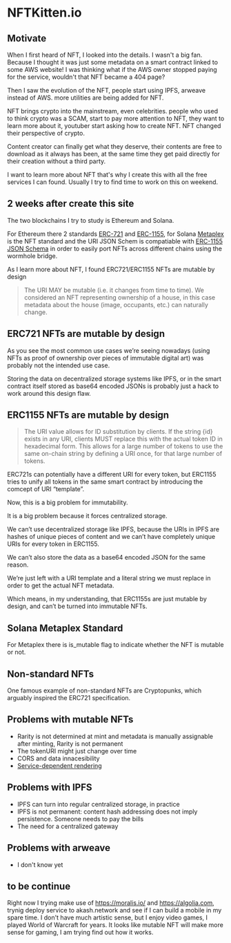 # NFTKitten.io

## Motivate

When I first heard of NFT, I looked into the details. I wasn't a big fan. Because I thought it was just some metadata on a smart contract linked to some AWS website! I was thinking what if the AWS owner stopped paying for the service, wouldn't that NFT became a 404 page?

Then I saw the evolution of the NFT, people start using IPFS, arweave instead of AWS. more utilities are being added for NFT.

NFT brings crypto into the mainstream, even celebrities. people who used to think crypto was a SCAM, start to pay more attention to NFT, they want to learn more about it, youtuber start asking how to create NFT. NFT changed their perspective of crypto.

Content creator can finally get what they deserve, their contents are free to download as it always has been, at the same time they get paid directly for their creation without a third party.

I want to learn more about NFT that's why I create this with all the free services I can found. Usually I try to find time to work on this on weekend.

## 2 weeks after create this site

The two blockchains I try to study is Ethereum and Solana.

For Ethereum there 2 standards [ERC-721](https://eips.ethereum.org/EIPS/eip-721) and [ERC-1155](https://eips.ethereum.org/EIPS/eip-1155), for Solana [Metaplex](https://docs.metaplex.com/) is the NFT standard and the URI JSON Schem is compatiable with [ERC-1155 JSON Schema](https://github.com/ethereum/EIPs/blob/master/EIPS/eip-1155.md#erc-1155-metadata-uri-json-schema) in order to easily port NFTs across different chains using the wormhole bridge.

As I learn more about NFT, I found ERC721/ERC1155 NFTs are mutable by design

> The URI MAY be mutable (i.e. it changes from time to time). We considered an NFT representing ownership of a house, in this case metadata about the house (image, occupants, etc.) can naturally change.

## ERC721 NFTs are mutable by design

As you see the most common use cases we’re seeing nowadays (using NFTs as proof of ownership over pieces of immutable digital art) was probably not the intended use case.

Storing the data on decentralized storage systems like IPFS, or in the smart contract itself stored as base64 encoded JSONs is probably just a hack to work around this design flaw.

## ERC1155 NFTs are mutable by design

> The URI value allows for ID substitution by clients. If the string {id} exists in any URI, clients MUST replace this with the actual token ID in hexadecimal form. This allows for a large number of tokens to use the same on-chain string by defining a URI once, for that large number of tokens.

ERC721s can potentially have a different URI for every token, but ERC1155 tries to unify all tokens in the same smart contract by introducing the comcept of URI “template”.

Now, this is a big problem for immutability.

It is a big problem because it forces centralized storage.

We can’t use decentralized storage like IPFS, because the URIs in IPFS are hashes of unique pieces of content and we can’t have completely unique URIs for every token in ERC1155.

We can’t also store the data as a base64 encoded JSON for the same reason.

We’re just left with a URI template and a literal string we must replace in order to get the actual NFT metadata.

Which means, in my understanding, that ERC1155s are just mutable by design, and can’t be turned into immutable NFTs.

## Solana Metaplex Standard

For Metaplex there is is_mutable flag to indicate whether the NFT is mutable or not.

## Non-standard NFTs

One famous example of non-standard NFTs are Cryptopunks, which arguably inspired the ERC721 specification.

## Problems with mutable NFTs

- Rarity is not determined at mint and metadata is manually assignable after minting, Rarity is not permanent
- The tokenURI might just change over time
- CORS and data innacesibility
- [Service-dependent rendering](https://moxie.org/2022/01/07/web3-first-impressions.html)

## Problems with IPFS

- IPFS can turn into regular centralized storage, in practice
- IPFS is not permanent: content hash addressing does not imply persistence. Someone needs to pay the bills
- The need for a centralized gateway

## Problems with arweave

- I don't know yet

## to be continue

Right now I trying make use of https://moralis.io/ and https://algolia.com, trynig deploy service to akash.network and see if I can build a mobile in my spare time.
I don't have much artistic sense, but I enjoy video games, I played World of Warcraft for years.
It looks like mutable NFT will make more sense for gaming, I am trying find out how it works.
